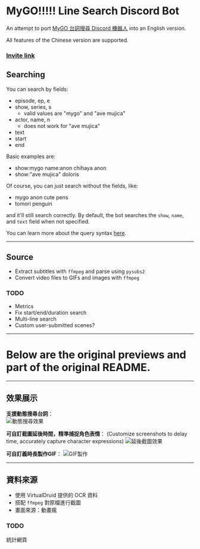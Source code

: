 # MyGO!!!!! Line Search Discord Bot
An attempt to port [MyGO 台詞搜尋 Discord 機器人](https://github.com/eason102/mygo_serifu_bot) into an English version.

All features of the Chinese version are supported.

### [Invite link](https://discord.com/oauth2/authorize?client_id=1348243637380583476)

## **Searching**

You can search by fields:
- episode, ep, e
- show, series, s
  - valid values are "mygo" and "ave mujica"
- actor, name, n
  - does not work for "ave mujica"
- text
- start
- end

Basic examples are:
- show:mygo name:anon chihaya anon
- show:"ave mujica" doloris

Of course, you can just search without the fields, like:
- mygo anon cute pens
- tomori penguin

and it'll still search correctly.
By default, the bot searches the `show`, `name`, and `text` field when not specified.

You can learn more about the query syntax [here](https://whoosh.readthedocs.io/en/latest/querylang.html).

---

## **Source**

- Extract subtitles with `ffmpeg` and parse using `pysubs2`
- Convert video files to GIFs and images with `ffmpeg`


### TODO

- Metrics
- Fix start/end/duration search
- Multi-line search
- Custom user-submitted scenes?

---

# Below are the original previews and part of the original README.

---

## **效果展示**

**支援動態搜尋台詞**：  
![動態搜尋效果](https://github.com/eason102/mygo_serifu_bot/blob/main/images/2024-12-10%2013-52-11%20(1).gif?raw=true)  

**可自訂截圖延後時間，精準捕捉角色表情**：  (Customize screenshots to delay time, accurately capture character expressions)
![延後截圖效果](https://github.com/eason102/mygo_serifu_bot/blob/main/images/2024-12-10%2013-52-31%20(1).gif?raw=true)  

**可自訂義時長製作GIF**：
![GIF製作](https://github.com/eason102/mygo_serifu_bot/blob/main/images/GIF.gif?raw=true)  

---

## **資料來源**

- 使用 VirtualDruid 提供的 OCR 資料  
- 搭配 `ffmpeg` 對原檔進行截圖  
- 畫面來源：動畫瘋


### TODO

統計網頁